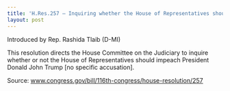 ```yaml
---
title: 'H.Res.257 — Inquiring whether the House of Representatives should impeach Donald John Trump, President of the United States of America'
layout: post
---
```


Introduced by Rep. Rashida Tlaib (D-MI)

This resolution directs the House Committee on the Judiciary to inquire whether or not the House of Representatives should impeach President Donald John Trump [no specific accusation].

Source: www.congress.gov/bill/116th-congress/house-resolution/257